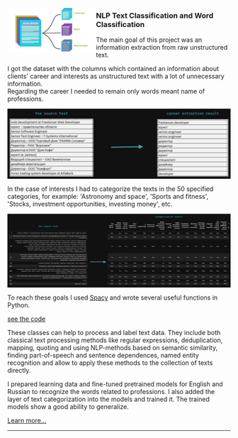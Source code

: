 <p>
  <img width=200" align='left' src="https://github.com/nik-kad/portfolio/blob/main/pictures/text_classification.jpg">
</p>

### NLP Text Classification and Word Classification


The main goal of this project was an information extraction from raw unstructured text.

I got the dataset with the columns which contained an information about clients' career and interests as unstructured text with a lot of unnecessary information.  
Regarding the career I needed to remain only words meant name of professions.

<p>
  <img align='center' src="https://github.com/nik-kad/portfolio/blob/main/pictures/career_extr_dark.png">
</p>

In the case of interests I had to categorize the texts in the 50 specified categories, for example: 'Astronomy and space', 'Sports and fitness', 'Stocks, investment opportunities, investing money', etc.

<p>
  <img align='center' src="https://github.com/nik-kad/portfolio/blob/main/pictures/textcat.png">
</p>

To reach these goals I used [Spacy](https://spacy.io/) and wrote several useful functions in Python.

[see the code](https://github.com/nik-kad/portfolio/blob/main/WORK%20PROJECTS/career%26interests_extraction/nk_nlp1_3.py)

These classes can help to process and label text data. They include both classical text processing methods like regular expressions, deduplication, mapping, quoting and using NLP-methods based on semantic similarity, finding part-of-speech and sentence dependences, named entity recognition and allow to apply these methods to the collection of texts directly.

I prepared learning data and fine-tuned pretrained models for English and Russian to recognize the words related to professions.
I also added the layer of text categorization into the models and trained it.
The trained models show a good ability to generalize.

[Learn more...](https://github.com/nik-kad/portfolio/blob/main/pictures/text_classification.jpg)

---

